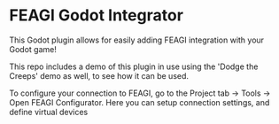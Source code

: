# FEAGI Godot Integrator

This Godot plugin allows for easily adding FEAGI integration with your Godot game!

This repo includes a demo of this plugin in use using the 'Dodge the Creeps' demo as well, to see how it can be used.

To configure your connection to FEAGI, go to the Project tab -> Tools -> Open FEAGI Configurator. Here you can setup connection settings, and define virtual devices

